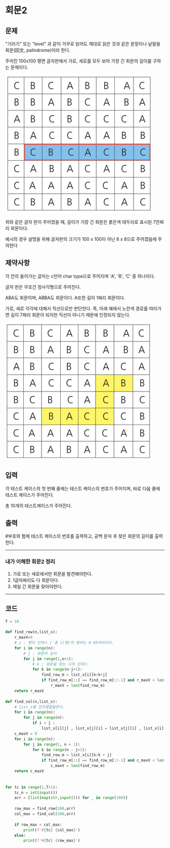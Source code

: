 # 회문2

## 문제

"기러기" 또는 "level" 과 같이 거꾸로 읽어도 제대로 읽은 것과 같은 문장이나 낱말을 회문(回文, palindrome)이라 한다.

주어진 100x100 평면 글자판에서 가로, 세로를 모두 보아 가장 긴 회문의 길이를 구하는 문제이다.

![](1216_회문2.assets/SmartSelectImage_2022-02-17-13-51-51.png)

위와 같은 글자 판이 주어졌을 때, 길이가 가장 긴 회문은 붉은색 테두리로 표시된 7칸짜리 회문이다.

예시의 경우 설명을 위해 글자판의 크기가 100 x 100이 아닌 8 x 8으로 주어졌음에 주의한다

## 제약사항

각 칸의 들어가는 글자는 c언어 char type으로 주어지며 'A', 'B', 'C' 중 하나이다.

글자 판은 무조건 정사각형으로 주어진다.

ABA도 회문이며, ABBA도 회문이다. A또한 길이 1짜리 회문이다.

가로, 세로 각각에 대해서 직선으로만 판단한다. 즉, 아래 예에서 노란색 경로를 따라가면 길이 7짜리 회문이 되지만 직선이 아니기 때문에 인정되지 않는다. 

![](1216_회문2.assets/SmartSelectImage_2022-02-17-13-52-42.png)

## 입력

각 테스트 케이스의 첫 번째 줄에는 테스트 케이스의 번호가 주어지며, 바로 다음 줄에 테스트 케이스가 주어진다.

총 10개의 테스트케이스가 주어진다.

## 출력

\#부호와 함께 테스트 케이스의 번호를 출력하고, 공백 문자 후 찾은 회문의 길이를 출력한다.

---

### 내가 이해한 회문2 정리

1. 가로 또는 세로에서만 회문을 발견해야한다.
2. 1글자짜리도 다 회문이다.
3. 제일 긴 회문을 찾아야한다.

---

## 코드

```python
T = 10

def find_row(n,list_x):
    r_maxV=0
    # i : 행의 인덱스 / 총 i(행)의 범위는 0-99까지이다.
    for i in range(n):
        # j : 회문의 길이
        for j in range(1,n+1):
            # k : 회문을 찾는 시작 인덱스
            for k in range(n-j+1):
                find_row_m = list_x[i][k:k+j]
                if find_row_m[::] == find_row_m[::-1] and r_maxV < len(find_row_m):
                    r_maxV = len(find_row_m)
    return r_maxV

def find_col(n,list_x):
    # list_x를 전치행렬을한다.
    for i in range(n):
        for j in range(n):
            if i < j :
                list_x[i][j] , list_x[j][i] = list_x[j][i] , list_x[i][j]
    c_maxV = 0
    for i in range(n):
        for j in range(1, n + 1):
            for k in range(n - j+1):
                find_row_m = list_x[i][k:k + j]
                if find_row_m[::] == find_row_m[::-1] and c_maxV < len(find_row_m):
                    c_maxV = len(find_row_m)
    return c_maxV


for tc in range(1,T+1):
    tc_n = int(input())
    arr = [list(map(str,input())) for _ in range(100)]

    row_max = find_row(100,arr)
    col_max = find_col(100,arr)

    if row_max < col_max:
        print(f'#{tc} {col_max}')
    else:
        print(f'#{tc} {row_max}')
```

